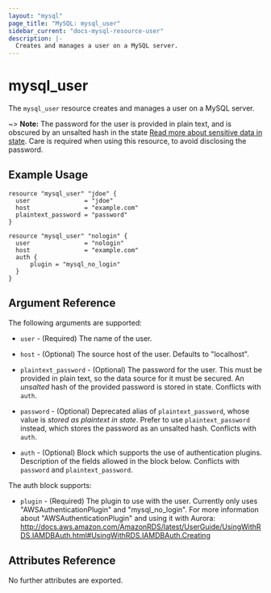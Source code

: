 ```yaml
---
layout: "mysql"
page_title: "MySQL: mysql_user"
sidebar_current: "docs-mysql-resource-user"
description: |-
  Creates and manages a user on a MySQL server.
---
```


# mysql\_user

The ``mysql_user`` resource creates and manages a user on a MySQL
server.

~> **Note:** The password for the user is provided in plain text, and is
obscured by an unsalted hash in the state
[Read more about sensitive data in state](/docs/state/sensitive-data.html).
Care is required when using this resource, to avoid disclosing the password.

## Example Usage

```hcl
resource "mysql_user" "jdoe" {
  user               = "jdoe"
  host               = "example.com"
  plaintext_password = "password"
}
```

```hcl
resource "mysql_user" "nologin" {
  user               = "nologin"
  host               = "example.com"
  auth {
      plugin = "mysql_no_login"
  }
}
```

## Argument Reference

The following arguments are supported:

* `user` - (Required) The name of the user.

* `host` - (Optional) The source host of the user. Defaults to "localhost".

* `plaintext_password` - (Optional) The password for the user. This must be
  provided in plain text, so the data source for it must be secured.
  An _unsalted_ hash of the provided password is stored in state. Conflicts
  with `auth`.

* `password` - (Optional) Deprecated alias of `plaintext_password`, whose
  value is *stored as plaintext in state*. Prefer to use `plaintext_password`
  instead, which stores the password as an unsalted hash. Conflicts with
  `auth`.

* `auth` - (Optional) Block which supports the use of authentication plugins.
  Description of the fields allowed in the block below. Conflicts with `password`
  and `plaintext_password`.

The auth block supports:

 * `plugin` - (Required) The plugin to use with the user. Currently only uses
 "AWSAuthenticationPlugin" and "mysql_no_login". For more information about
 "AWSAuthenticationPlugin" and using it with Aurora:
 http://docs.aws.amazon.com/AmazonRDS/latest/UserGuide/UsingWithRDS.IAMDBAuth.html#UsingWithRDS.IAMDBAuth.Creating

## Attributes Reference

No further attributes are exported.
